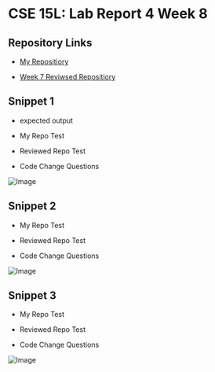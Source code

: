 # CSE 15L: Lab Report 4 Week 8

## Repository Links

* [My Repositiory]()

* [Week 7 Reviwsed Repositiory]()

## Snippet 1
* expected output



* My Repo Test

* Reviewed Repo Test

* Code Change Questions

![Image](.png)

## Snippet 2

* My Repo Test

* Reviewed Repo Test

* Code Change Questions

![Image](.png)

## Snippet 3

* My Repo Test

* Reviewed Repo Test

* Code Change Questions

![Image](.png)


